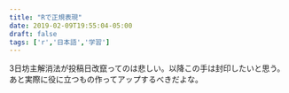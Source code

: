 ```yaml
---
title: "Rで正規表現"
date: 2019-02-09T19:55:04-05:00
draft: false
tags: ['r','日本語','学習']
---
```


<script src="https://gist.github.com/ztyh/719c7e30b3255a75778eb44d1fa4f0f1.js"></script>

3日坊主解消法が投稿日改竄ってのは悲しい。以降この手は封印したいと思う。あと実際に役に立つもの作ってアップするべきだよな。

